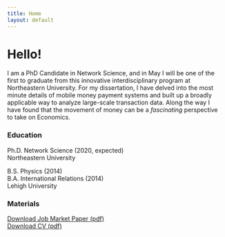 ```yaml
---
title: Home
layout: default
---
```


# Hello!

I am a PhD Candidate in Network Science, and in May I will be one of the first to graduate from this innovative interdisciplinary program at Northeastern University. For my dissertation, I have delved into the most minute details of mobile money payment systems and built up a broadly applicable way to analyze large-scale transaction data. Along the way I have found that the movement of money can be a *fascinating* perspective to take on Economics.

### Education

Ph.D. Network Science (2020, expected)      
Northeastern University

B.S. Physics (2014)    
B.A. International Relations (2014)     
Lehigh University

### Materials

[Download Job Market Paper (pdf)](/pages/jobmarketpaper.html)  
[Download CV (pdf)](/assets/files/Mattsson_CV.pdf)
